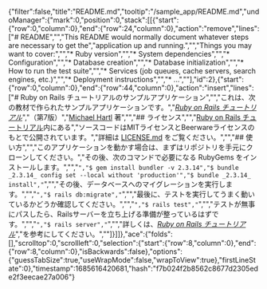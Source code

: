 {"filter":false,"title":"README.md","tooltip":"/sample_app/README.md","undoManager":{"mark":0,"position":0,"stack":[[{"start":{"row":0,"column":0},"end":{"row":24,"column":0},"action":"remove","lines":["# README","","This README would normally document whatever steps are necessary to get the","application up and running.","","Things you may want to cover:","","* Ruby version","","* System dependencies","","* Configuration","","* Database creation","","* Database initialization","","* How to run the test suite","","* Services (job queues, cache servers, search engines, etc.)","","* Deployment instructions","","* ...",""],"id":2},{"start":{"row":0,"column":0},"end":{"row":44,"column":0},"action":"insert","lines":["# Ruby on Rails チュートリアルのサンプルアプリケーション","","これは、次の教材で作られたサンプルアプリケーションです。","[*Ruby on Rails チュートリアル*](https://railstutorial.jp/)","（第7版）","[Michael Hartl](https://www.michaelhartl.com/) 著","","## ライセンス","","[Ruby on Rails チュートリアル](https://railstutorial.jp/)内にある","ソースコードはMITライセンスとBeerwareライセンスのもとで公開されています。","詳細は [LICENSE.md](LICENSE.md) をご覧ください。","","## 使い方","","このアプリケーションを動かす場合は、まずはリポジトリを手元にクローンしてください。","その後、次のコマンドで必要になる RubyGems をインストールします。","","```","$ gem install bundler -v 2.3.14","$ bundle _2.3.14_ config set --local without 'production'","$ bundle _2.3.14_ install","```","","その後、データベースへのマイグレーションを実行します。","","```","$ rails db:migrate","```","","最後に、テストを実行してうまく動いているかどうか確認してください。","","```","$ rails test","```","","テストが無事にパスしたら、Railsサーバーを立ち上げる準備が整っているはずです。","","```","$ rails server","```","","詳しくは、[*Ruby on Rails チュートリアル*](https://railstutorial.jp/)","を参考にしてください。",""]}]]},"ace":{"folds":[],"scrolltop":0,"scrollleft":0,"selection":{"start":{"row":8,"column":0},"end":{"row":8,"column":0},"isBackwards":false},"options":{"guessTabSize":true,"useWrapMode":false,"wrapToView":true},"firstLineState":0},"timestamp":1685616420681,"hash":"f7b024f2b8562c8677d2305ede2f3eecae27a006"}